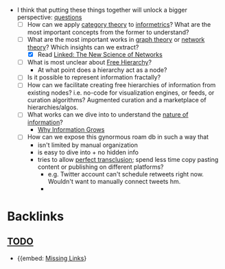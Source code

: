 - I think that putting these things together will unlock a bigger perspective: [questions](<questions.md>)
    - [ ] How can we apply [category theory](<category theory.md>) to [informetrics](<informetrics.md>)? What are the most important concepts from the former to understand?
    - [ ] What are the most important works in [graph theory](<graph theory.md>) or [network theory](<network theory.md>)? Which insights can we extract?
        - [x] Read [Linked: The New Science of Networks](<Linked: The New Science of Networks.md>)
    - [ ] What is most unclear about [Free Hierarchy](<Free Hierarchy.md>)?
        - At what point does a hierarchy act as a node?
    - [ ] Is it possible to represent information fractally?
    - [ ] How can we facilitate creating free hierarchies of information from existing nodes? i.e. no-code for visualization engines, or feeds, or curation algorithms? Augmented curation and a marketplace of hierarchies/algos.
    - [ ] What works can we dive into to understand the [nature of information](<nature of information.md>)? 
        - [Why Information Grows](<Why Information Grows.md>)
    - [ ] How can we expose this gynormous roam db in such a way that 
        - isn't limited by manual organization
        - is easy to dive into + no hidden info
        - tries to allow [perfect transclusion](<perfect transclusion.md>); spend less time copy pasting content or publishing on different platforms?
            - e.g. Twitter account can't schedule retweets right now. Wouldn't want to manually connect tweets hm.
            - 

# Backlinks
## [TODO](<TODO.md>)
- {{embed: [Missing Links](<Missing Links.md>)}

